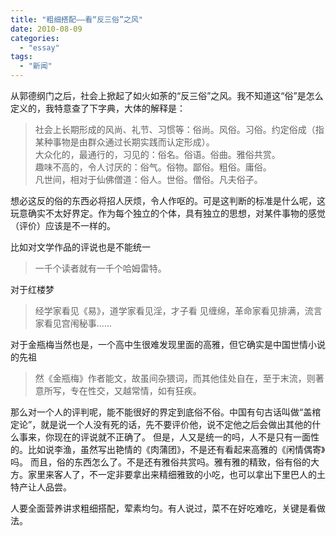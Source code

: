 ```yaml
---
title: "粗细搭配——看“反三俗”之风"
date: 2010-08-09
categories: 
  - "essay"
tags: 
  - "新闻"
---
```


从郭德纲门之后，社会上掀起了如火如荼的“反三俗”之风。我不知道这“俗”是怎么定义的，我特意查了下字典，大体的解释是：

> 社会上长期形成的风尚、礼节、习惯等：俗尚。风俗。习俗。约定俗成（指某种事物是由群众通过长期实践而认定形成）。  
> 大众化的，最通行的，习见的：俗名。俗语。俗曲。雅俗共赏。  
> 趣味不高的，令人讨厌的：俗气。俗物。鄙俗。粗俗。庸俗。  
> 凡世间，相对于仙佛僧道：俗人。世俗。僧俗。凡夫俗子。

想必这反的俗的东西必将招人厌烦，令人作呕的。可是这判断的标准是什么呢，这玩意确实不太好界定。作为每个独立的个体，具有独立的思想，对某件事物的感觉（评价）应该是不一样的。

比如对文学作品的评说也是不能统一

> 一千个读者就有一千个哈姆雷特。

对于红楼梦

> 经学家看见《易》，道学家看见淫，才子看 见缠绵，革命家看见排满，流言家看见宫闱秘事……

对于金瓶梅当然也是，一个高中生很难发现里面的高雅，但它确实是中国世情小说的先祖

> 然《金瓶梅》作者能文，故虽间杂猥词，而其他佳处自在，至于末流，则著意所写，专在性交，又越常情，如有狂疾。

那么对一个人的评判呢，能不能很好的界定到底俗不俗。中国有句古话叫做“盖棺定论”，就是说一个人没有死的话，先不要评价他，说不定他之后会做出其他的什么事来，你现在的评说就不正确了。 但是，人又是统一的吗，人不是只有一面性的。比如说李渔，虽然写出艳情的《肉蒲团》，不是还有看起来高雅的《闲情偶寄》吗。 而且，俗的东西怎么了。不是还有雅俗共赏吗。雅有雅的精致，俗有俗的大方。家里来客人了，不一定非要拿出来精细雅致的小吃，也可以拿出下里巴人的土特产让人品尝。

人要全面营养讲求粗细搭配，荤素均匀。有人说过，菜不在好吃难吃，关键是看做法。
